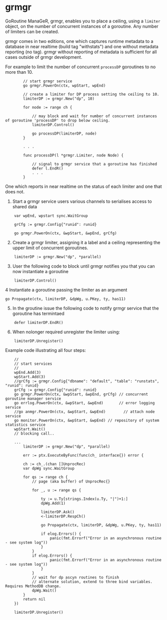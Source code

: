 # grmgr
GoRoutine ManaGeR, grmgr, enables you to place a ceiling, using a `limiter` object, on the number of concurrent instances of a goroutine. Any number of limiters can be created.

grmgr comes in two editions, one which captures runtime metadata to a database in near realtime (build tag "withstats") and one without metadata reporting (no tag).
grmgr without reporting of metadata is sufficient for all cases outside of grmgr development.

For example to limit the number of concurrent `processDP` goroutines to no more than 10.

```
		// start grmgr service
		go grmgr.PowerOn(ctx, wpStart, wpEnd) 
		
		// create a limiter for DP process setting the ceiling to 10.
		limiterDP := grmgr.New("dp", 10)
		
		for node := range ch {
			
			// may block and wait for number of concurrent instances of goroutine 'processDP' to drop below ceiling.
			limiterDP.Control()
			
			go processDP(limiterDP, node)
		}
		
		. . .
		
		func processDP(l *grmgr.Limiter, node Node) {
			
			// signal to grmgr service that a goroutine has finished
			defer l.EndR()
			. . .
		}
```

One which reports in near realtime on the status of each limiter and one that does not.

1. Start a grmgr service users various channels to serialises access to shared data
```
    var wpEnd, wpstart sync.WaitGroup
  
	grCfg := grmgr.Config{"runid": runid}
	
	go grmgr.PowerOn(ctx, &wpStart, &wpEnd, grCfg) 
```
2. Create a grmgr limiter, assigning it a label and a ceiling representing the upper limit of concurrent goroutines.
```
	limiterDP := grmgr.New("dp", *parallel)
```
3. User the following code to block until grmgr notifies you that you can now instantiate a goroutine

```	
	limiterDP.Control()
```
4  Instantiate a goroutine passing the limiter as an argument

	go Propagate(ctx, limiterDP, &dpWg, u.PKey, ty, has11)

5. In the groutine issue the following code to notify grmgr service that the goroutine has termintaed
```
	defer limiterDP.EndR()
```
6. When nolonger required unregister the limiter using:
```
	limiterDP.Unregister()
```

Example code illustrating all four steps:

```
	//
	// start services
	//
	wpEnd.Add(3)
	wpStart.Add(3)
	//grCfg := grmgr.Config{"dbname": "default", "table": "runstats", "runid": runid}
	grCfg := grmgr.Config{"runid": runid}
	go grmgr.PowerOn(ctx, &wpStart, &wpEnd, grCfg) // concurrent goroutine manager service
	go errlog.PowerOn(ctx, &wpStart, &wpEnd)       // error logging service
	//go anmgr.PowerOn(ctx, &wpStart, &wpEnd)        // attach node service
	go monitor.PowerOn(ctx, &wpStart, &wpEnd) // repository of system statistics service
	wpStart.Wait()
	// blocking call..
	
	...
		limiterDP := grmgr.New("dp", *parallel)
		
		err := ptx.ExecuteByFunc(func(ch_ interface{}) error {

		ch := ch_.(chan []UnprocRec)
		var dpWg sync.WaitGroup

		for qs := range ch {
			// page (aka buffer) of UnprocRec{}

			for _, u := range qs {

				ty := u.Ty[strings.Index(u.Ty, "|")+1:]
				dpWg.Add(1)

				limiterDP.Ask()
				<-limiterDP.RespCh()

				go Propagate(ctx, limiterDP, &dpWg, u.PKey, ty, has11)

				if elog.Errors() {
					panic(fmt.Errorf("Error in an asynchronous routine - see system log"))
				}
			}
			if elog.Errors() {
					panic(fmt.Errorf("Error in an asynchronous routine - see system log"))
				}
			}
			// wait for dp ascyn routines to finish
			// alternate solution, extend to three bind variables. Requires MethodDB change.
			dpWg.Wait()
		}
		return nil
	})

	limiterDP.Unregister()
```
```
  
  
